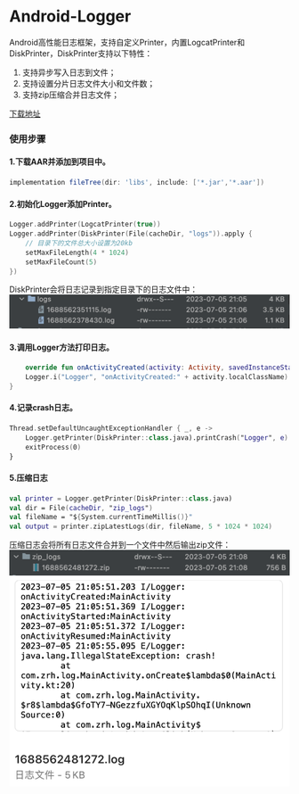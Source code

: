 # Android-Logger

Android高性能日志框架，支持自定义Printer，内置LogcatPrinter和DiskPrinter，DiskPrinter支持以下特性：

1. 支持异步写入日志到文件；
2. 支持设置分片日志文件大小和文件数；
3. 支持zip压缩合并日志文件；

[下载地址](https://github.com/zrh1994/Android-Logger/releases/download/v1.0.0/logger-v1.0.aar)

### 使用步骤

#### 1.下载AAR并添加到项目中。

```groovy
implementation fileTree(dir: 'libs', include: ['*.jar','*.aar'])
```

#### 2.初始化Logger添加Printer。

```kotlin
Logger.addPrinter(LogcatPrinter(true))
Logger.addPrinter(DiskPrinter(File(cacheDir, "logs")).apply {
    // 目录下的文件总大小设置为20kb
    setMaxFileLength(4 * 1024)
    setMaxFileCount(5)
})
```
DiskPrinter会将日志记录到指定目录下的日志文件中：
![日志文件](assets/logs.png)

#### 3.调用Logger方法打印日志。

```kotlin
    override fun onActivityCreated(activity: Activity, savedInstanceState: Bundle?) {
    Logger.i("Logger", "onActivityCreated:" + activity.localClassName)
}
```

#### 4.记录crash日志。

```kotlin
Thread.setDefaultUncaughtExceptionHandler { _, e ->
    Logger.getPrinter(DiskPrinter::class.java).printCrash("Logger", e)
    exitProcess(0)
}
```

#### 5.压缩日志

```kotlin
val printer = Logger.getPrinter(DiskPrinter::class.java)
val dir = File(cacheDir, "zip_logs")
val fileName = "${System.currentTimeMillis()}"
val output = printer.zipLatestLogs(dir, fileName, 5 * 1024 * 1024)
```
压缩日志会将所有日志文件合并到一个文件中然后输出zip文件：
![压缩日志文件](assets/zip_log.png)
![解压日志文件](assets/full_logs.png)